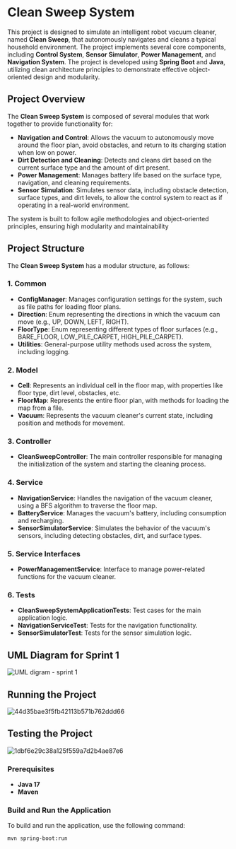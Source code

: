 # Clean Sweep System

This project is designed to simulate an intelligent robot vacuum cleaner, named **Clean Sweep**, that autonomously navigates and cleans a typical household environment. The project implements several core components, including **Control System**, **Sensor Simulator**, **Power Management**, and **Navigation System**. The project is developed using **Spring Boot** and **Java**, utilizing clean architecture principles to demonstrate effective object-oriented design and modularity.

## Project Overview

The **Clean Sweep System** is composed of several modules that work together to provide functionality for:

- **Navigation and Control**: Allows the vacuum to autonomously move around the floor plan, avoid obstacles, and return to its charging station when low on power.
- **Dirt Detection and Cleaning**: Detects and cleans dirt based on the current surface type and the amount of dirt present.
- **Power Management**: Manages battery life based on the surface type, navigation, and cleaning requirements.
- **Sensor Simulation**: Simulates sensor data, including obstacle detection, surface types, and dirt levels, to allow the control system to react as if operating in a real-world environment.

The system is built to follow agile methodologies and object-oriented principles, ensuring high modularity and maintainability

## Project Structure

The **Clean Sweep System** has a modular structure, as follows:

### 1. Common
- **ConfigManager**: Manages configuration settings for the system, such as file paths for loading floor plans.
- **Direction**: Enum representing the directions in which the vacuum can move (e.g., UP, DOWN, LEFT, RIGHT).
- **FloorType**: Enum representing different types of floor surfaces (e.g., BARE_FLOOR, LOW_PILE_CARPET, HIGH_PILE_CARPET).
- **Utilities**: General-purpose utility methods used across the system, including logging.

### 2. Model
- **Cell**: Represents an individual cell in the floor map, with properties like floor type, dirt level, obstacles, etc.
- **FloorMap**: Represents the entire floor plan, with methods for loading the map from a file.
- **Vacuum**: Represents the vacuum cleaner's current state, including position and methods for movement.

### 3. Controller
- **CleanSweepController**: The main controller responsible for managing the initialization of the system and starting the cleaning process.

### 4. Service
- **NavigationService**: Handles the navigation of the vacuum cleaner, using a BFS algorithm to traverse the floor map.
- **BatteryService**: Manages the vacuum's battery, including consumption and recharging.
- **SensorSimulatorService**: Simulates the behavior of the vacuum's sensors, including detecting obstacles, dirt, and surface types.

### 5. Service Interfaces
- **PowerManagementService**: Interface to manage power-related functions for the vacuum cleaner.

### 6. Tests
- **CleanSweepSystemApplicationTests**: Test cases for the main application logic.
- **NavigationServiceTest**: Tests for the navigation functionality.
- **SensorSimulatorTest**: Tests for the sensor simulation logic.

## UML Diagram for Sprint 1
![UML digram - sprint 1](https://github.com/user-attachments/assets/859be0d3-6de2-4b4d-9ef0-4737e1679d5f)

## Running the Project
![44d35bae3f5fb42113b571b762ddd66](https://github.com/user-attachments/assets/e63f49b4-690f-4be3-8151-587481168af2)

## Testing the Project
![1dbf6e29c38a125f559a7d2b4ae87e6](https://github.com/user-attachments/assets/bb1f31a6-3e43-4ecb-aadd-423e18edfcee)

### Prerequisites
- **Java 17**
- **Maven**

### Build and Run the Application
To build and run the application, use the following command:
```sh
mvn spring-boot:run


